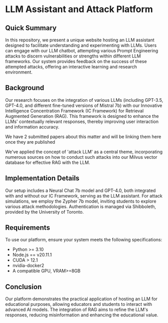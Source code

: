 
# LLM Assistant and Attack Platform

## Quick Summary

In this repository, we present a unique website hosting an LLM assistant designed to facilitate understanding and experimenting with LLMs. Users can engage with our LLM chatbot, attempting various Prompt Engineering attacks to discern vulnerabilities or strengths within different LLM frameworks. Our system provides feedback on the success of these attempted attacks, offering an interactive learning and research environment.

## Background

Our research focuses on the integration of various LLMs (including GPT-3.5, GPT-4.0, and different fine-tuned versions of Mistral 7b) with our Innovative Intelligence Concentration Framework (IC Framework) for Retrieval Augmented Generation (RAG). This framework is designed to enhance the LLMs' contextually relevant responses, thereby improving user interaction and information accuracy.

We have 2 submitted papers about this matter and will be linking them here once they are published

We've applied the concept of 'attack LLM' as a central theme, incorporating numerous sources on how to conduct such attacks into our Milvus vector database for effective RAG with the LLM. 

## Implementation Details

Our setup includes a Neural Chat 7b model and GPT-4.0, both integrated with and without our IC Framework, serving as the LLM assistant. For attack simulations, we employ the Zypher 7b model, inviting students to explore various attack methodologies. Authentication is managed via Shibboleth, provided by the University of Toronto.

## Requirements

To use our platform, ensure your system meets the following specifications:

- Python >= 3.10
- Node.js == v20.11.1
- CUDA > 12.1
- nvidia-docker2
- A compatible GPU, VRAM>=8GB

## Conclusion

Our platform demonstrates the practical application of hosting an LLM for educational purposes, allowing educators and students to interact with advanced AI models. The integration of RAG aims to refine the LLM's responses, reducing misinformation and enhancing the educational value.

